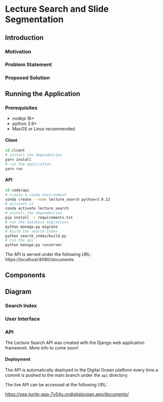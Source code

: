 # Lecture Search and Slide Segmentation

## Introduction

### Motivation

### Problem Statement

### Proposed Solution

## Running the Application

### Prerequisites
- nodejs 16+
- python 3.9+
- MacOS or Linux recommended

#### Client

```sh
cd client
# install the dependencies
yarn install
# run the application
yarn run
```

#### API

```sh
cd code/api
# create a conda environment
conda create --name lecture_search python=3.9.12
# activate it
conda activate lecture_search
# install the dependencies
pip install -r requirements.txt
# run the database migrations
python manage.py migrate
# build the search index
python search_index/build.py
# run the api
python manage.py runserver
```

The API is served under the following URL: https://localhost:8080/documents

## Components

## Diagram

### Search Index

### User Interface

### API
The Lecture Search API was created with the Django web application framework. More info to come soon!

#### Deployment
The API is automatically deployed to the Digital Ocean platform every time a commit
is pushed to the main branch under the `api` directory.

The live API can be accessed at the following URL:

https://sea-turtle-app-7y54u.ondigitalocean.app/documents/
